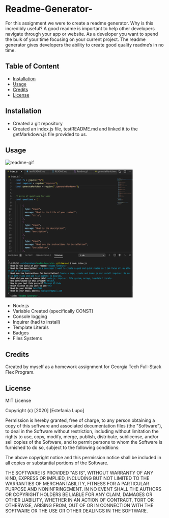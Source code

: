 # Readme-Generator-

For this assignment we were to create a readme generator. Why is this incredibly useful?  A good readme is important to help other developers navigate through your app or website. 
As a developer you want to spend the bulk of your time focusing on your current project. The readme generator gives developers the ability to create good quality readme’s in no time. 

## Table of Content

* [Installation](#installation) 
* [Usage](#usage) 
* [Credits](#credits) 
* [License](#license) 

## Installation

* Created a git repository
* Created an index.js file, testREADME.md and linked it to the getMarkdown.js file provided to us. 

## Usage

![readme-gif](assets/Readme.gif)

<img src="assets/readme1.png" width="400" height="400"/>

* Node.js
* Variable Created (specifically CONST)
* Console logging
* Inquirer (had to install)
* Template Literals
* Badges
* Files Systems

## Credits

Created by myself as a homework assignment for Georgia Tech Full-Stack Flex Program.

## License

MIT License

Copyright (c) [2020] [Estefania Lupo]

Permission is hereby granted, free of charge, to any person obtaining a copy
of this software and associated documentation files (the "Software"), to deal
in the Software without restriction, including without limitation the rights
to use, copy, modify, merge, publish, distribute, sublicense, and/or sell
copies of the Software, and to permit persons to whom the Software is
furnished to do so, subject to the following conditions:

The above copyright notice and this permission notice shall be included in all
copies or substantial portions of the Software.

THE SOFTWARE IS PROVIDED "AS IS", WITHOUT WARRANTY OF ANY KIND, EXPRESS OR
IMPLIED, INCLUDING BUT NOT LIMITED TO THE WARRANTIES OF MERCHANTABILITY,
FITNESS FOR A PARTICULAR PURPOSE AND NONINFRINGEMENT. IN NO EVENT SHALL THE
AUTHORS OR COPYRIGHT HOLDERS BE LIABLE FOR ANY CLAIM, DAMAGES OR OTHER
LIABILITY, WHETHER IN AN ACTION OF CONTRACT, TORT OR OTHERWISE, ARISING FROM,
OUT OF OR IN CONNECTION WITH THE SOFTWARE OR THE USE OR OTHER DEALINGS IN THE
SOFTWARE.


